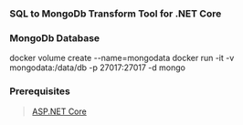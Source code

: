 ### SQL to MongoDb Transform Tool for .NET Core

### MongoDb Database 
docker volume create --name=mongodata
docker run -it -v mongodata:/data/db -p 27017:27017 -d mongo

### Prerequisites
> [ASP.NET Core](https://github.com/aspnet/Home)